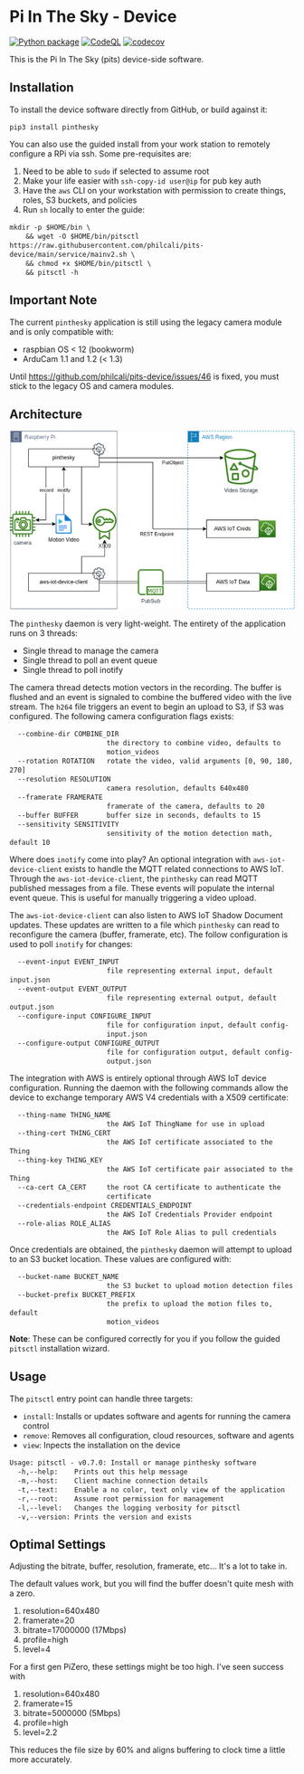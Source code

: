 # Pi In The Sky - Device

[![Python package](https://github.com/philcali/pits-device/actions/workflows/python-package.yml/badge.svg)](https://github.com/philcali/pits-device/actions/workflows/python-package.yml)
[![CodeQL](https://github.com/philcali/pits-device/actions/workflows/codeql-analysis.yml/badge.svg)](https://github.com/philcali/pits-device/actions/workflows/codeql-analysis.yml)
[![codecov](https://codecov.io/gh/philcali/pits-device/branch/main/graph/badge.svg?token=WV9HZSP462)](https://codecov.io/gh/philcali/pits-device)

This is the Pi In The Sky (pits) device-side software.

## Installation

To install the device software directly from GitHub, or build against it:

```
pip3 install pinthesky
```

You can also use the guided install from your work station to remotely configure a RPi via ssh. Some pre-requisites are:

1. Need to be able to `sudo` if selected to assume root
1. Make your life easier with `ssh-copy-id user@ip` for pub key auth
1. Have the `aws` CLI on your workstation with permission to create things, roles, S3 buckets, and policies
1. Run `sh` locally to enter the guide:

```
mkdir -p $HOME/bin \
    && wget -O $HOME/bin/pitsctl https://raw.githubusercontent.com/philcali/pits-device/main/service/mainv2.sh \
    && chmod +x $HOME/bin/pitsctl \
    && pitsctl -h
```

## Important Note

The current `pinthesky` application is still using the legacy camera module and is only compatible with:

- raspbian OS < 12 (bookworm)
- ArduCam 1.1 and 1.2 (< 1.3)

Until https://github.com/philcali/pits-device/issues/46 is fixed, you must stick to the legacy OS and camera modules.

## Architecture

![pinthesky.png](https://raw.githubusercontent.com/philcali/pits-device/main/images/pinthesky.png)

The `pinthesky` daemon is very light-weight. The entirety of the application runs on 3 threads:

- Single thread to manage the camera
- Single thread to poll an event queue
- Single thread to poll inotify

The camera thread detects motion vectors in the recording. The buffer is flushed and an event is
signaled to combine the buffered video with the live stream. The `h264` file triggers an event
to begin an upload to S3, if S3 was configured. The following camera configuration flags exists:

```
  --combine-dir COMBINE_DIR
                        the directory to combine video, defaults to
                        motion_videos
  --rotation ROTATION   rotate the video, valid arguments [0, 90, 180, 270]
  --resolution RESOLUTION
                        camera resolution, defaults 640x480
  --framerate FRAMERATE
                        framerate of the camera, defaults to 20
  --buffer BUFFER       buffer size in seconds, defaults to 15
  --sensitivity SENSITIVITY
                        sensitivity of the motion detection math, default 10
```

Where does `inotify` come into play? An optional integration with
`aws-iot-device-client` exists to handle the MQTT related connections to AWS IoT. Through
the `aws-iot-device-client`, the `pinthesky` can read MQTT published messages from a file. These
events will populate the internal event queue. This is useful for manually triggering a video upload.

The `aws-iot-device-client` can also listen to AWS IoT Shadow Document updates. These updates
are written to a file which `pinthesky` can read to reconfigure the camera (buffer, framerate, etc).
The follow configuration is used to poll `inotify` for changes:

```
  --event-input EVENT_INPUT
                        file representing external input, default input.json
  --event-output EVENT_OUTPUT
                        file representing external output, default output.json
  --configure-input CONFIGURE_INPUT
                        file for configuration input, default config-
                        input.json
  --configure-output CONFIGURE_OUTPUT
                        file for configuration output, default config-
                        output.json
```

The integration with AWS is entirely optional through AWS IoT device configuration.
Running the daemon with the following commands allow the device to exchange temporary
AWS V4 credentials with a X509 certificate:

```
  --thing-name THING_NAME
                        the AWS IoT ThingName for use in upload
  --thing-cert THING_CERT
                        the AWS IoT certificate associated to the Thing
  --thing-key THING_KEY
                        the AWS IoT certificate pair associated to the Thing
  --ca-cert CA_CERT     the root CA certificate to authenticate the
                        certificate
  --credentials-endpoint CREDENTIALS_ENDPOINT
                        the AWS IoT Credentials Provider endpoint
  --role-alias ROLE_ALIAS
                        the AWS IoT Role Alias to pull credentials
```

Once credentials are obtained, the `pinthesky` daemon will attempt to upload to an S3 bucket
location. These values are configured with:

```
  --bucket-name BUCKET_NAME
                        the S3 bucket to upload motion detection files
  --bucket-prefix BUCKET_PREFIX
                        the prefix to upload the motion files to, default
                        motion_videos
```


__Note__: These can be configured correctly for you if you follow the guided `pitsctl` installation
wizard.

## Usage

The `pitsctl` entry point can handle three targets:

- `install`: Installs or updates software and agents for running the camera control
- `remove`: Removes all configuration, cloud resources, software and agents
- `view`: Inpects the installation on the device

```
Usage: pitsctl - v0.7.0: Install or manage pinthesky software
  -h,--help:    Prints out this help message
  -m,--host:    Client machine connection details
  -t,--text:    Enable a no color, text only view of the application
  -r,--root:    Assume root permission for management
  -l,--level:   Changes the logging verbosity for pitsctl
  -v,--version: Prints the version and exists
```

## Optimal Settings

Adjusting the bitrate, buffer, resolution, framerate, etc... It's a lot to take in.

The default values work, but you will find the buffer doesn't quite mesh with a zero.

1. resolution=640x480
2. framerate=20
3. bitrate=17000000 (17Mbps)
4. profile=high
5. level=4

For a first gen PiZero, these settings might be too high. I've seen success with

1. resolution=640x480
2. framerate=15
3. bitrate=5000000 (5Mbps)
4. profile=high
5. level=2.2

This reduces the file size by 60% and aligns buffering to clock time a little more accurately.
